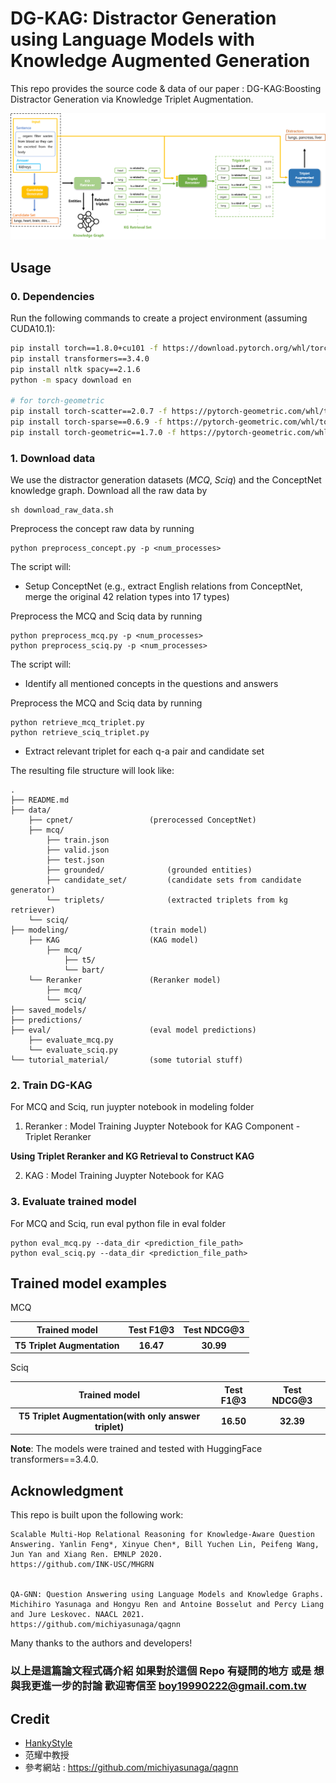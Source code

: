 # DG-KAG: Distractor Generation using Language Models with Knowledge Augmented Generation

This repo provides the source code & data of our paper : DG-KAG:Boosting Distractor Generation via Knowledge Triplet Augmentation.

<!-- This repo provides the source code & data of our paper: [DG-KAG:Boosting Distractor Generation via Knowledge Triplet Augmentation](link) (EMNLP 2023?). -->

<p align="center">
  <img src="./figs/Overview of Knowledge Augmented Generation.png" width="1000" title="Overview of DG-KAG" alt="">
</p>


## Usage

### 0. Dependencies
Run the following commands to create a project environment (assuming CUDA10.1):
```bash
pip install torch==1.8.0+cu101 -f https://download.pytorch.org/whl/torch_stable.html
pip install transformers==3.4.0
pip install nltk spacy==2.1.6
python -m spacy download en

# for torch-geometric
pip install torch-scatter==2.0.7 -f https://pytorch-geometric.com/whl/torch-1.8.0+cu101.html
pip install torch-sparse==0.6.9 -f https://pytorch-geometric.com/whl/torch-1.8.0+cu101.html
pip install torch-geometric==1.7.0 -f https://pytorch-geometric.com/whl/torch-1.8.0+cu101.html
```


### 1. Download data
We use the distractor generation datasets (*MCQ*, *Sciq*) and the ConceptNet knowledge graph.
Download all the raw data by
```
sh download_raw_data.sh
```

Preprocess the concept raw data by running
```
python preprocess_concept.py -p <num_processes>
```
The script will:
* Setup ConceptNet (e.g., extract English relations from ConceptNet, merge the original 42 relation types into 17 types)


Preprocess the MCQ and Sciq data by running
```
python preprocess_mcq.py -p <num_processes>
python preprocess_sciq.py -p <num_processes>
```
The script will:
* Identify all mentioned concepts in the questions and answers

Preprocess the MCQ and Sciq data by running
```
python retrieve_mcq_triplet.py 
python retrieve_sciq_triplet.py 
```
* Extract relevant triplet for each q-a pair and candidate set
<!-- * Generate distractor candidate set for each questions and answers (Masked LM) -->


The resulting file structure will look like:

```plain
.
├── README.md
├── data/
    ├── cpnet/                 (prerocessed ConceptNet)
    ├── mcq/
        ├── train.json
        ├── valid.json
        ├── test.json
        ├── grounded/              (grounded entities)
        ├── candidate_set/         (candidate sets from candidate generator)
        └── triplets/              (extracted triplets from kg retriever)
    └── sciq/
├── modeling/                  (train model)
    ├── KAG                    (KAG model)
        ├── mcq/
            ├── t5/
            └── bart/
    └── Reranker               (Reranker model)
        ├── mcq/
        └── sciq/
├── saved_models/
├── predictions/
├── eval/                      (eval model predictions)
    ├── evaluate_mcq.py
    └── evaluate_sciq.py
└── tutorial_material/         (some tutorial stuff)
```

### 2. Train DG-KAG
For MCQ and Sciq, run juypter notebook in modeling folder

1. Reranker : Model Training Juypter Notebook for KAG Component - Triplet Reranker
 
**Using Triplet Reranker and KG Retrieval to Construct KAG**

2. KAG : Model Training Juypter Notebook for KAG


### 3. Evaluate trained model
For MCQ and Sciq, run eval python file in eval folder
```
python eval_mcq.py --data_dir <prediction_file_path>
python eval_sciq.py --data_dir <prediction_file_path>
```


## Trained model examples
MCQ
<table>
  <tr>
    <th>Trained model</th>
    <th>Test F1@3</th>
    <th>Test NDCG@3</th>
  </tr>
  <tr>
    <th>T5 Triplet Augmentation</th>
    <th>16.47</th>
    <th>30.99</th>
  </tr>
</table>

Sciq
<table>
  <tr>
    <th>Trained model</th>
    <th>Test F1@3</th>
    <th>Test NDCG@3</th>
  </tr>
  <tr>
    <th>T5 Triplet Augmentation(with only answer triplet)</th>
    <th>16.50</th>
    <th>32.39</th>
  </tr>
</table>

**Note**: The models were trained and tested with HuggingFace transformers==3.4.0.

## Acknowledgment
This repo is built upon the following work:
```
Scalable Multi-Hop Relational Reasoning for Knowledge-Aware Question Answering. Yanlin Feng*, Xinyue Chen*, Bill Yuchen Lin, Peifeng Wang, Jun Yan and Xiang Ren. EMNLP 2020.
https://github.com/INK-USC/MHGRN


QA-GNN: Question Answering using Language Models and Knowledge Graphs. Michihiro Yasunaga and Hongyu Ren and Antoine Bosselut and Percy Liang and Jure Leskovec. NAACL 2021.
https://github.com/michiyasunaga/qagnn
```
Many thanks to the authors and developers!

### 以上是這篇論文程式碼介紹 如果對於這個 Repo 有疑問的地方 或是 想與我更進一步的討論 歡迎寄信至 boy19990222@gmail.com.tw

## Credit

- [HankyStyle](https://github.com/HankyStyle)
- 范耀中教授
- 參考網站 : https://github.com/michiyasunaga/qagnn
